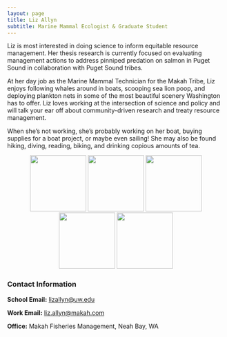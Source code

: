 ```yaml
---
layout: page
title: Liz Allyn
subtitle: Marine Mammal Ecologist & Graduate Student
---
```



Liz is most interested in doing science to inform equitable resource management. Her thesis research is currently focused on evaluating management actions to address pinniped predation on salmon in Puget Sound in collaboration with Puget Sound tribes.   

At her day job as the Marine Mammal Technician for the Makah Tribe, Liz enjoys following whales around in boats, scooping sea lion poop, and deploying plankton nets in some of the most beautiful scenery Washington has to offer. Liz loves working at the intersection of science and policy and will talk your ear off about community-driven research and treaty resource management.   

When she’s not working, she’s probably working on her boat, buying supplies for a boat project, or maybe even sailing! She may also be found hiking, diving, reading, biking, and drinking copious amounts of tea.


<center>
<p float = "center">
  <img src="/assets/img/binoculars.png" width = "130">
  <img src="/assets/img/georgetown.png" width = "130">
  <img src="/assets/img/spearfish.png" width = "130">
  <img src="/assets/img/sailing.png" width = "130">
  <img src="/assets/img/ban_sea_lions.png" width = "130">
</p>
</center>

### Contact Information
**School Email:** lizallyn@uw.edu

**Work Email:** liz.allyn@makah.com

**Office:** Makah Fisheries Management, Neah Bay, WA

